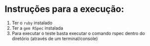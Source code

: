 # Instruções para a execução:
1. Ter o `ruby` instalado
2. Ter a `gem RSpec` instalada
3. Para executar o teste basta executar o comando rspec dentro do diretório (através de um terminal/console)
